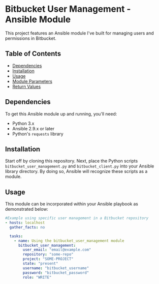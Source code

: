 # Bitbucket User Management - Ansible Module

This project features an Ansible module I've built for managing users and permissions in Bitbucket.

## Table of Contents
- [Dependencies](#dependencies)
- [Installation](#installation)
- [Usage](#usage)
- [Module Parameters](#module-parameters)
- [Return Values](#return-values)

## Dependencies
To get this Ansible module up and running, you'll need:

- Python 3.x
- Ansible 2.9.x or later
- Python's `requests` library

## Installation
Start off by cloning this repository.
Next, place the Python scripts `bitbucket_user_management.py` and `bitbucket_client.py` into your Ansible library directory. By doing so, Ansible will recognize these scripts as a module.

## Usage
This module can be incorporated within your Ansible playbook as demonstrated below:

```yaml
#Example using specific user management in a Bitbucket repository
- hosts: localhost
  gather_facts: no

  tasks:
    - name: Using the bitbucket_user_management module
      bitbucket_user_management:
        user_email: "email@example.com"
        repository: "some-repo"
        project: "SOME-PROJECT"
        state: "present"
        username: "bitbucket_username"
        password: "bitbucket_password"
        role: "WRITE"
       
